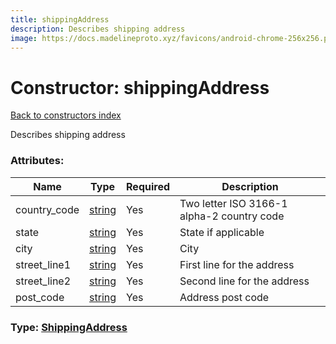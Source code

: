 ```yaml
---
title: shippingAddress
description: Describes shipping address
image: https://docs.madelineproto.xyz/favicons/android-chrome-256x256.png
---
```

# Constructor: shippingAddress  
[Back to constructors index](index.md)



Describes shipping address

### Attributes:

| Name     |    Type       | Required | Description |
|----------|---------------|----------|-------------|
|country\_code|[string](../types/string.md) | Yes|Two letter ISO 3166-1 alpha-2 country code|
|state|[string](../types/string.md) | Yes|State if applicable|
|city|[string](../types/string.md) | Yes|City|
|street\_line1|[string](../types/string.md) | Yes|First line for the address|
|street\_line2|[string](../types/string.md) | Yes|Second line for the address|
|post\_code|[string](../types/string.md) | Yes|Address post code|



### Type: [ShippingAddress](../types/ShippingAddress.md)


